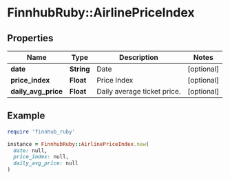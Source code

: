 # FinnhubRuby::AirlinePriceIndex

## Properties

| Name | Type | Description | Notes |
| ---- | ---- | ----------- | ----- |
| **date** | **String** | Date | [optional] |
| **price_index** | **Float** | Price Index | [optional] |
| **daily_avg_price** | **Float** | Daily average ticket price. | [optional] |

## Example

```ruby
require 'finnhub_ruby'

instance = FinnhubRuby::AirlinePriceIndex.new(
  date: null,
  price_index: null,
  daily_avg_price: null
)
```

